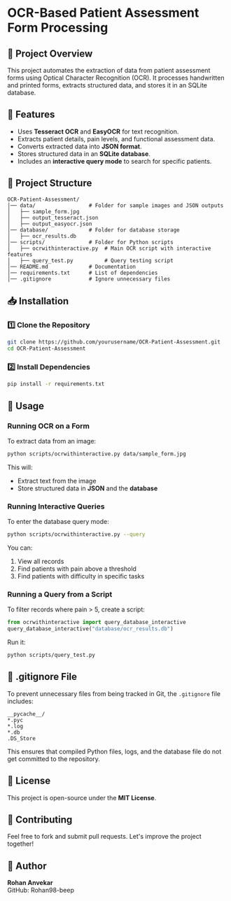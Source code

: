 # OCR-Based Patient Assessment Form Processing

## 📌 Project Overview

This project automates the extraction of data from patient assessment forms using Optical Character Recognition (OCR). It processes handwritten and printed forms, extracts structured data, and stores it in an SQLite database.

## 🔧 Features

- Uses **Tesseract OCR** and **EasyOCR** for text recognition.
- Extracts patient details, pain levels, and functional assessment data.
- Converts extracted data into **JSON format**.
- Stores structured data in an **SQLite database**.
- Includes an **interactive query mode** to search for specific patients.

## 📂 Project Structure

```
OCR-Patient-Assessment/
│── data/                 # Folder for sample images and JSON outputs
│   ├── sample_form.jpg
│   ├── output_tesseract.json
│   ├── output_easyocr.json
│── database/             # Folder for database storage
│   ├── ocr_results.db
│── scripts/              # Folder for Python scripts
│   ├── ocrwithinteractive.py  # Main OCR script with interactive features
│   ├── query_test.py          # Query testing script
│── README.md             # Documentation
│── requirements.txt      # List of dependencies
│── .gitignore            # Ignore unnecessary files
```

## 📥 Installation

### 1️⃣ Clone the Repository

```sh
git clone https://github.com/yourusername/OCR-Patient-Assessment.git
cd OCR-Patient-Assessment
```

### 2️⃣ Install Dependencies

```sh
pip install -r requirements.txt
```

## 🚀 Usage

### Running OCR on a Form

To extract data from an image:

```sh
python scripts/ocrwithinteractive.py data/sample_form.jpg
```

This will:

- Extract text from the image
- Store structured data in **JSON** and the **database**

### Running Interactive Queries

To enter the database query mode:

```sh
python scripts/ocrwithinteractive.py --query
```

You can:

1. View all records
2. Find patients with pain above a threshold
3. Find patients with difficulty in specific tasks

### Running a Query from a Script

To filter records where pain > 5, create a script:

```python
from ocrwithinteractive import query_database_interactive
query_database_interactive("database/ocr_results.db")
```

Run it:

```sh
python scripts/query_test.py
```

## 🛑 .gitignore File
To prevent unnecessary files from being tracked in Git, the `.gitignore` file includes:

```
__pycache__/
*.pyc
*.log
*.db
.DS_Store
```

This ensures that compiled Python files, logs, and the database file do not get committed to the repository.

## 📜 License

This project is open-source under the **MIT License**.

## 🤝 Contributing

Feel free to fork and submit pull requests. Let's improve the project together!

## 📝 Author

**Rohan Anvekar**\
GitHub: Rohan98-beep

